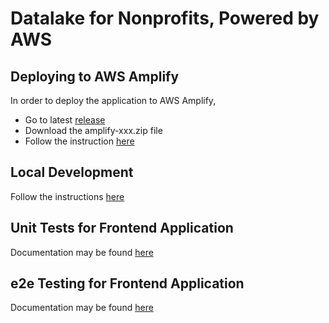 # Datalake for Nonprofits, Powered by AWS

## Deploying to AWS Amplify

In order to deploy the application to AWS Amplify,

- Go to latest <a href="https://github.com/salesforce-misc/Data-Lake-for-Nonprofit-Cloud/releases/latest">release</a>
- Download the amplify-xxx.zip file
- Follow the instruction <a href="https://github.com/salesforce-misc/Data-Lake-for-Nonprofit-Cloud/blob/main/docs/Deployment.md">here</a>

## Local Development

Follow the instructions <a href="https://github.com/salesforce-misc/Data-Lake-for-Nonprofit-Cloud/blob/main/docs/Development.md">here</a>

## Unit Tests for Frontend Application

Documentation may be found <a href="https://github.com/salesforce-misc/Data-Lake-for-Nonprofit-Cloud/blob/main/docs/UnitTests.md">here</a>

## e2e Testing for Frontend Application

Documentation may be found <a href="https://github.com/salesforce-misc/Data-Lake-for-Nonprofit-Cloud/blob/main/docs/e2eTesting.md">here</a>
